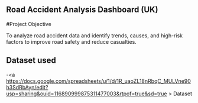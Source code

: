 ## Road Accident Analysis Dashboard (UK)                                                                                                                               
#Project Objective                                                                                                                                                              

 
To analyze road accident data and identify trends, causes, and high-risk factors to improve road safety and reduce casualties.


## Dataset used

-<a https://docs.google.com/spreadsheets/u/1/d/1R_uaoZL18nRbqC_MULVne90h3SdRbAyn/edit?usp=sharing&ouid=116890999875311477003&rtpof=true&sd=true > Dataset</a>
